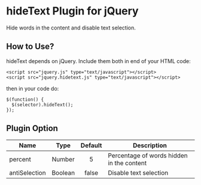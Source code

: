 # hideText Plugin for jQuery
Hide words in the content and disable text selection.

How to Use?
-----------

hideText depends on jQuery. Include them both in end of your HTML code:

    <script src="jquery.js" type="text/javascript"></script>
    <script src="jquery.hidetext.js" type="text/javascript"></script>

then in your code do:

    $(function() {
      $(selector).hideText();
    });

Plugin Option
-------------
| Name          | Type    | Default | Description                              |
|---------------|:-------:|:-------:|------------------------------------------|
| percent       | Number  | 5       |Percentage of words hidden in the content |
| antiSelection | Boolean | false   | Disable text selection                   |
